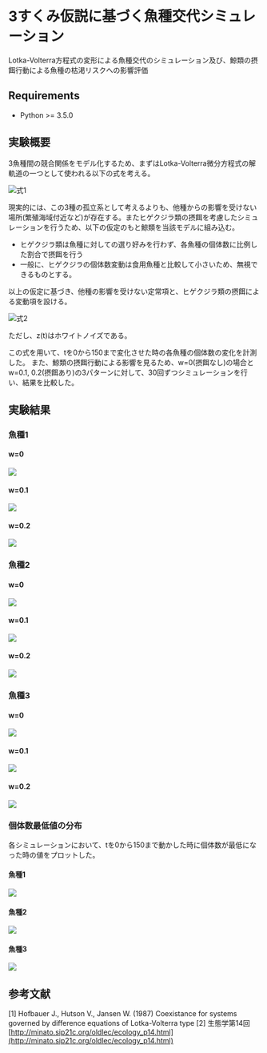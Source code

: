 # 3すくみ仮説に基づく魚種交代シミュレーション

Lotka-Volterra方程式の変形による魚種交代のシミュレーション及び、鯨類の摂餌行動による魚種の枯渇リスクへの影響評価

## Requirements

- Python >= 3.5.0

## 実験概要

3魚種間の競合関係をモデル化するため、まずはLotka-Volterra微分方程式の解軌道の一つとして使われる以下の式を考える。

![式1](./images/0.png)

現実的には、この3種の孤立系として考えるよりも、他種からの影響を受けない場所(繁殖海域付近など)が存在する。またヒゲクジラ類の摂餌を考慮したシミュレーションを行うため、以下の仮定のもと鯨類を当該モデルに組み込む。

- ヒゲクジラ類は魚種に対しての選り好みを行わず、各魚種の個体数に比例した割合で摂餌を行う
- 一般に、ヒゲクジラの個体数変動は食用魚種と比較して小さいため、無視できるものとする。

以上の仮定に基づき、他種の影響を受けない定常項と、ヒゲクジラ類の摂餌による変動項を設ける。

![式2](./images/1.png)

ただし、z(t)はホワイトノイズである。

この式を用いて、tを0から150まで変化させた時の各魚種の個体数の変化を計測した。
また、鯨類の摂餌行動による影響を見るため、w=0(摂餌なし)の場合とw=0.1, 0.2(摂餌あり)の3パターンに対して、30回ずつシミュレーションを行い、結果を比較した。

## 実験結果

### 魚種1

#### w=0
![](./images/0/alpha_merged_0.png)

#### w=0.1
![](./images/1/alpha_merged_0.png)

#### w=0.2
![](./images/2/alpha_merged_0.png)

### 魚種2

#### w=0
![](./images/0/alpha_merged_1.png)

#### w=0.1
![](./images/1/alpha_merged_1.png)

#### w=0.2
![](./images/2/alpha_merged_1.png)

### 魚種3

#### w=0
![](./images/0/alpha_merged_2.png)

#### w=0.1
![](./images/1/alpha_merged_2.png)

#### w=0.2
![](./images/2/alpha_merged_2.png)

### 個体数最低値の分布

各シミュレーションにおいて、tを0から150まで動かした時に個体数が最低になった時の値をプロットした。

#### 魚種1

![](./images/compare_results/compare_0.png)

#### 魚種2

![](./images/compare_results/compare_1.png)

#### 魚種3

![](./images/compare_results/compare_2.png)


## 参考文献

[1] Hofbauer J., Hutson V., Jansen W. (1987) Coexistance for systems governed by difference equations of Lotka-Volterra type
[2] 生態学第14回 [http://minato.sip21c.org/oldlec/ecology_p14.html](http://minato.sip21c.org/oldlec/ecology_p14.html)
